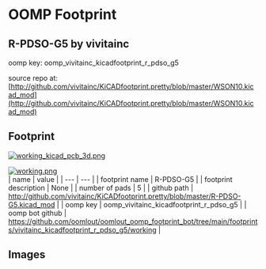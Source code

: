 # OOMP Footprint  
## R-PDSO-G5  by vivitainc  
  
oomp key: oomp_vivitainc_kicadfootprint_r_pdso_g5  
  
source repo at: [http://github.com/vivitainc/KiCADfootprint.pretty/blob/master/WSON10.kicad_mod](http://github.com/vivitainc/KiCADfootprint.pretty/blob/master/WSON10.kicad_mod)  
## Footprint  
  
[![working_kicad_pcb_3d.png](working_kicad_pcb_3d_600.png)](working_kicad_pcb_3d.png)  
  
[![working.png](working_600.png)](working.png)  
| name | value | 
| --- | --- | 
| footprint name | R-PDSO-G5 | 
| footprint description | None | 
| number of pads | 5 | 
| github path | http://github.com/vivitainc/KiCADfootprint.pretty/blob/master/R-PDSO-G5.kicad_mod | 
| oomp key | oomp_vivitainc_kicadfootprint_r_pdso_g5 | 
| oomp bot github | https://github.com/oomlout/oomlout_oomp_footprint_bot/tree/main/footprints/vivitainc_kicadfootprint_r_pdso_g5/working | 
## Images  
